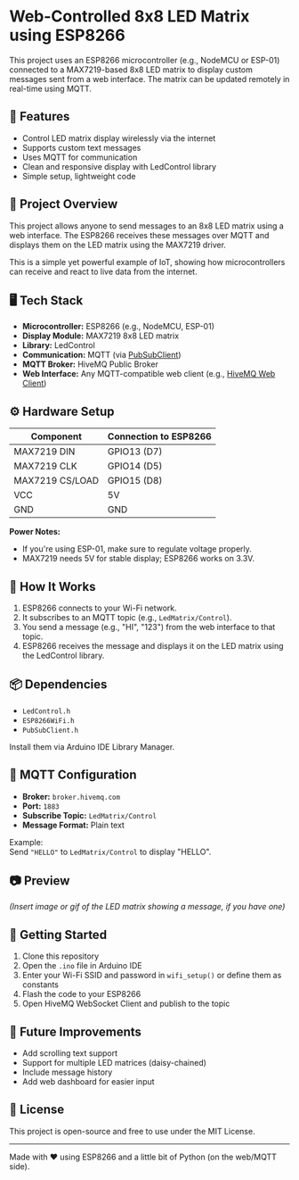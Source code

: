 # Web-Controlled 8x8 LED Matrix using ESP8266

This project uses an ESP8266 microcontroller (e.g., NodeMCU or ESP-01) connected to a MAX7219-based 8x8 LED matrix to display custom messages sent from a web interface. The matrix can be updated remotely in real-time using MQTT.

## 🔧 Features

- Control LED matrix display wirelessly via the internet
- Supports custom text messages
- Uses MQTT for communication
- Clean and responsive display with LedControl library
- Simple setup, lightweight code

## 🧠 Project Overview

This project allows anyone to send messages to an 8x8 LED matrix using a web interface. The ESP8266 receives these messages over MQTT and displays them on the LED matrix using the MAX7219 driver.

This is a simple yet powerful example of IoT, showing how microcontrollers can receive and react to live data from the internet.

## 🖥️ Tech Stack

- **Microcontroller:** ESP8266 (e.g., NodeMCU, ESP-01)
- **Display Module:** MAX7219 8x8 LED matrix
- **Library:** LedControl
- **Communication:** MQTT (via [PubSubClient](https://github.com/knolleary/pubsubclient))
- **MQTT Broker:** HiveMQ Public Broker
- **Web Interface:** Any MQTT-compatible web client (e.g., [HiveMQ Web Client](https://www.hivemq.com/demos/websocket-client/))

## ⚙️ Hardware Setup

| Component         | Connection to ESP8266 |
|-------------------|------------------------|
| MAX7219 DIN       | GPIO13 (D7)            |
| MAX7219 CLK       | GPIO14 (D5)            |
| MAX7219 CS/LOAD   | GPIO15 (D8)            |
| VCC               | 5V                     |
| GND               | GND                    |

**Power Notes:**
- If you're using ESP-01, make sure to regulate voltage properly.
- MAX7219 needs 5V for stable display; ESP8266 works on 3.3V.

## 📝 How It Works

1. ESP8266 connects to your Wi-Fi network.
2. It subscribes to an MQTT topic (e.g., `LedMatrix/Control`).
3. You send a message (e.g., "HI", "123") from the web interface to that topic.
4. ESP8266 receives the message and displays it on the LED matrix using the LedControl library.

## 📦 Dependencies

- `LedControl.h`
- `ESP8266WiFi.h`
- `PubSubClient.h`

Install them via Arduino IDE Library Manager.

## 📡 MQTT Configuration

- **Broker:** `broker.hivemq.com`
- **Port:** `1883`
- **Subscribe Topic:** `LedMatrix/Control`
- **Message Format:** Plain text

Example:  
Send `"HELLO"` to `LedMatrix/Control` to display "HELLO".

## 📷 Preview

*(Insert image or gif of the LED matrix showing a message, if you have one)*

## 🚀 Getting Started

1. Clone this repository
2. Open the `.ino` file in Arduino IDE
3. Enter your Wi-Fi SSID and password in `wifi_setup()` or define them as constants
4. Flash the code to your ESP8266
5. Open HiveMQ WebSocket Client and publish to the topic

## 🧪 Future Improvements

- Add scrolling text support
- Support for multiple LED matrices (daisy-chained)
- Include message history
- Add web dashboard for easier input

## 📜 License

This project is open-source and free to use under the MIT License.

---

Made with ❤️ using ESP8266 and a little bit of Python (on the web/MQTT side).
